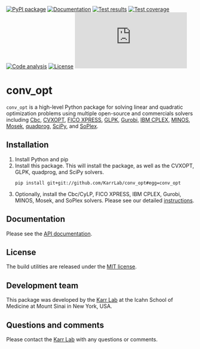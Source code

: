 [![PyPI package](https://img.shields.io/pypi/v/conv_opt.svg)](https://pypi.python.org/pypi/conv_opt)
[![Documentation](https://readthedocs.org/projects/conv-opt/badge/?version=latest)](http://docs.karrlab.org/conv_opt)
[![Test results](https://circleci.com/gh/KarrLab/conv_opt.svg?style=shield)](https://circleci.com/gh/KarrLab/conv_opt)
[![Test coverage](https://coveralls.io/repos/github/KarrLab/conv_opt/badge.svg)](https://coveralls.io/github/KarrLab/conv_opt)
[![Code analysis](https://api.codeclimate.com/v1/badges/f61deab196a9dbf42555/maintainability)](https://codeclimate.com/github/KarrLab/conv_opt)
[![License](https://img.shields.io/github/license/KarrLab/conv_opt.svg)](LICENSE)
![Analytics](https://ga-beacon.appspot.com/UA-86759801-1/conv_opt/README.md?pixel)

# conv_opt

`conv_opt` is a high-level Python package for solving linear and quadratic optimization problems using
multiple open-source and commercials solvers including [Cbc](https://projects.coin-or.org/cbc),
[CVXOPT](http://cvxopt.org), [FICO XPRESS](http://www.fico.com/en/products/fico-xpress-optimization),
[GLPK](https://www.gnu.org/software/glpk), [Gurobi](http://www.gurobi.com/products/gurobi-optimizer),
[IBM CPLEX](https://www-01.ibm.com/software/commerce/optimization/cplex-optimizer),
[MINOS](https://web.stanford.edu/group/SOL/minos.htm),
[Mosek](https://www.mosek.com), [quadprog](https://github.com/rmcgibbo/quadprog), 
[SciPy](https://docs.scipy.org), and [SoPlex](http://soplex.zib.de).

## Installation

1. Install Python and pip
2. Install this package. This will install the package, as well as the CVXOPT, GLPK, quadprog, and SciPy solvers.
   ```
   pip install git+git://github.com/KarrLab/conv_opt#egg=conv_opt
   ```
3. Optionally, install the Cbc/CyLP, FICO XPRESS, IBM CPLEX, Gurobi, MINOS, Mosek, and SoPlex solvers. Please see our detailed [instructions](http://docs.karrlab.org/intro_to_wc_modeling/latest/installation.html).

## Documentation
Please see the [API documentation](http://docs.karrlab.org/conv_opt).

## License
The build utilities are released under the [MIT license](LICENSE).

## Development team
This package was developed by the [Karr Lab](http://www.karrlab.org) at the Icahn School of Medicine at Mount Sinai in New York, USA.

## Questions and comments
Please contact the [Karr Lab](http://www.karrlab.org) with any questions or comments.
